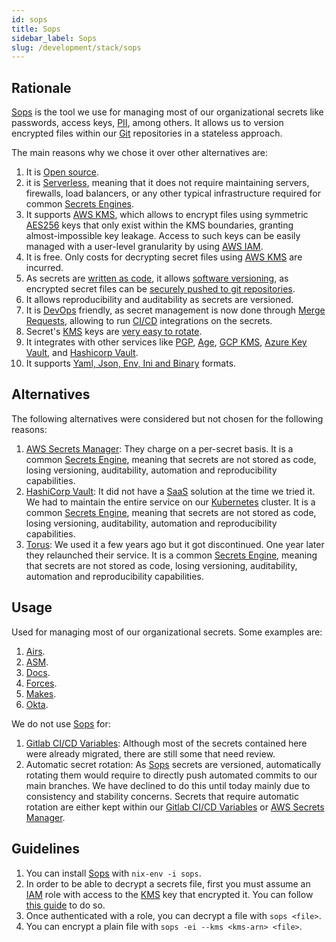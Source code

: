 ```yaml
---
id: sops
title: Sops
sidebar_label: Sops
slug: /development/stack/sops
---
```


## Rationale

[Sops][SOPS]
is the tool we use for managing most of our
organizational secrets like passwords,
access keys,
[PII](https://en.wikipedia.org/wiki/Personal_data),
among others.
It allows us to version
encrypted files within our
[Git](https://git-scm.com/) repositories
in a stateless approach.

The main reasons why we chose
it over other alternatives are:

1. It is [Open source](https://opensource.com/resources/what-open-source).
1. it is [Serverless](https://en.wikipedia.org/wiki/Serverless_computing),
    meaning that it does not require maintaining servers, firewalls,
    load balancers, or any other typical infrastructure required for
    common [Secrets Engines][SECRET-ENGINES].
1. It supports [AWS KMS][KMS],
    which allows to encrypt files
    using symmetric
    [AES256](https://en.wikipedia.org/wiki/Advanced_Encryption_Standard)
    keys
    that only exist within the KMS boundaries,
    granting almost-impossible key leakage.
    Access to such keys can be easily managed
    with a user-level granularity
    by using [AWS IAM](https://aws.amazon.com/iam/).
1. It is free.
    Only costs for decrypting secret files
    using [AWS KMS][KMS] are incurred.
1. As secrets are
    [written as code](https://hackernoon.com/everything-as-code-explained-0ibg32a3),
    it allows
    [software versioning](https://en.wikipedia.org/wiki/Software_versioning),
    as encrypted secret files can be
    [securely pushed to git repositories](https://gitlab.com/fluidattacks/product/-/blob/f0a6de7eee664aee9794d677083a19f45fff4ffb/makes/applications/makes/okta/src/terraform/data.yaml).
1. It allows reproducibility and auditability
    as secrets are versioned.
1. It is [DevOps](https://aws.amazon.com/devops/what-is-devops/) friendly,
    as secret management is now done through
    [Merge Requests](https://docs.gitlab.com/ee/user/project/merge_requests/),
    allowing to run
    [CI/CD](https://docs.gitlab.com/ee/ci/introduction/) integrations
    on the secrets.
1. Secret's [KMS][KMS] keys
    are [very easy to rotate](https://github.com/mozilla/sops#key-rotation).
1. It integrates with other services like
    [PGP](https://github.com/mozilla/sops#test-with-the-dev-pgp-key),
    [Age](https://github.com/mozilla/sops#encrypting-using-age),
    [GCP KMS](https://github.com/mozilla/sops#encrypting-using-gcp-kms),
    [Azure Key Vault](https://github.com/mozilla/sops#encrypting-using-azure-key-vault),
    and [Hashicorp Vault](https://github.com/mozilla/sops#encrypting-using-hashicorp-vault).
1. It supports
    [Yaml, Json, Env, Ini and Binary](https://github.com/mozilla/sops/tree/2395f07610e45d507ec0d4b3ad48dbf502ed5bed#sops-secrets-operations)
    formats.

## Alternatives

The following alternatives were considered
but not chosen for the following reasons:

1. [AWS Secrets Manager](https://aws.amazon.com/secrets-manager/):
    They charge on a per-secret basis.
    It is a common
    [Secrets Engine][SECRET-ENGINES],
    meaning that secrets are not stored as code,
    losing versioning, auditability, automation
    and reproducibility capabilities.
1. [HashiCorp Vault](https://www.vaultproject.io/):
    It did not have a
    [SaaS](https://en.wikipedia.org/wiki/Software_as_a_service)
    solution at the time we tried it.
    We had to maintain the entire service on our
    [Kubernetes](https://kubernetes.io/) cluster.
    It is a common
    [Secrets Engine][SECRET-ENGINES],
    meaning that secrets are not stored as code,
    losing versioning, auditability, automation
    and reproducibility capabilities.
1. [Torus](https://www.torus.sh/):
    We used it a few years ago but it got discontinued.
    One year later they relaunched their service.
    It is a common
    [Secrets Engine][SECRET-ENGINES],
    meaning that secrets are not stored as code,
    losing versioning, auditability, automation
    and reproducibility capabilities.

## Usage

Used for managing most of our organizational secrets.
Some examples are:

1. [Airs](https://gitlab.com/fluidattacks/product/-/blob/f0a6de7eee664aee9794d677083a19f45fff4ffb/airs/deploy/secret-management/production.yaml).
1. [ASM](https://gitlab.com/fluidattacks/product/-/blob/f0a6de7eee664aee9794d677083a19f45fff4ffb/integrates/secrets-production.yaml).
1. [Docs](https://gitlab.com/fluidattacks/product/-/blob/f0a6de7eee664aee9794d677083a19f45fff4ffb/docs/secrets/prod.yaml).
1. [Forces](https://gitlab.com/fluidattacks/product/-/blob/f0a6de7eee664aee9794d677083a19f45fff4ffb/forces/secrets-prod.yaml).
1. [Makes](https://gitlab.com/fluidattacks/product/-/blob/f0a6de7eee664aee9794d677083a19f45fff4ffb/makes/applications/makes/secrets/src/production.yaml).
1. [Okta](https://gitlab.com/fluidattacks/product/-/blob/f0a6de7eee664aee9794d677083a19f45fff4ffb/makes/applications/makes/okta/src/terraform/data.yaml).

We do not use [Sops][SOPS] for:

1. [Gitlab CI/CD Variables](https://docs.gitlab.com/ee/ci/variables/):
    Although most of the secrets contained here were already migrated,
    there are still some that need review.
1. Automatic secret rotation:
    As [Sops][SOPS] secrets are versioned,
    automatically rotating them would require
    to directly push automated commits to our main branches.
    We have declined to do this until today
    mainly due to consistency and stability concerns.
    Secrets that require automatic rotation
    are either kept within our
    [Gitlab CI/CD Variables](https://docs.gitlab.com/ee/ci/variables/)
    or
    [AWS Secrets Manager](https://aws.amazon.com/secrets-manager/).

## Guidelines

1. You can install
    [Sops][SOPS] with `nix-env -i sops`.
1. In order to be able to decrypt a secrets file,
    first you must assume an [IAM](https://aws.amazon.com/iam/) role
    with access to the [KMS][KMS] key
    that encrypted it.
    You can follow [this guide](/development/stack/aws#get-development-keys)
    to do so.
1. Once authenticated with a role,
    you can decrypt a file with `sops <file>`.
1. You can encrypt a plain file
    with `sops -ei --kms <kms-arn> <file>`.

[SOPS]: https://github.com/mozilla/sops
[SECRET-ENGINES]: https://www.vaultproject.io/docs/secrets
[KMS]: /development/stack/aws/kms
